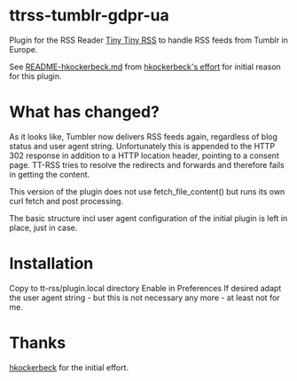 # ttrss-tumblr-gdpr-ua

Plugin for the RSS Reader [Tiny Tiny RSS](https://tt-rss.org/) to handle RSS feeds from Tumblr in Europe.

See [README-hkockerbeck.md](README-original.md) from [hkockerbeck's effort](https://github.com/hkockerbeck/ttrss-tumblr-gdpr-ua) for initial reason for this plugin.

# What has changed?

As it looks like, Tumbler now delivers RSS feeds again, regardless of blog status and user agent string. 
Unfortunately this is appended to the HTTP 302 response in addition to a HTTP location header, pointing to a consent page.
TT-RSS tries to resolve the redirects and forwards and therefore fails in getting the content.

This version of the plugin does not use fetch_file_content() but runs its own curl fetch and post processing.

The basic structure incl user agent configuration of the initial plugin is left in place, just in case.

# Installation

Copy to tt-rss/plugin.local directory
Enable in Preferences
If desired adapt the user agent string - but this is not necessary any more - at least not for me.

# Thanks

[hkockerbeck](https://github.com/hkockerbeck) for the initial effort.
